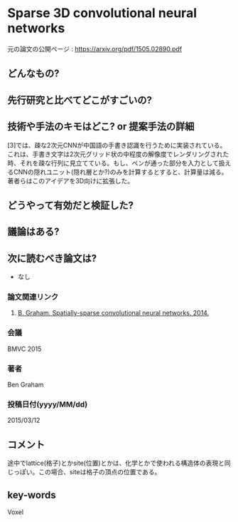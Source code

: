 # Sparse 3D convolutional neural networks

元の論文の公開ページ : https://arxiv.org/pdf/1505.02890.pdf

## どんなもの?


## 先行研究と比べてどこがすごいの?

## 技術や手法のキモはどこ? or 提案手法の詳細
[3]では、疎な2次元CNNが中国語の手書き認識を行うために実装されている。これは、手書き文字は2次元グリッド状の中程度の解像度でレンダリングされた時、それを疎な行列に見立てている。もし、ペンが通った部分を入力として扱えるCNNの隠れユニット(隠れ層とか?)のみを計算するとすると、計算量は減る。著者らはこのアイデアを3D向けに拡張した。

## どうやって有効だと検証した?

## 議論はある?


## 次に読むべき論文は?
- なし

### 論文関連リンク
1. [B. Graham. Spatially-sparse convolutional neural networks. 2014.](https://arxiv.org/abs/1409.6070)

### 会議
BMVC 2015

### 著者
Ben Graham

### 投稿日付(yyyy/MM/dd)
2015/03/12

## コメント
途中でlattice(格子)とかsite(位置)とかは、化学とかで使われる構造体の表現と同じっぽい。この場合、siteは格子の頂点の位置である。

## key-words
Voxel